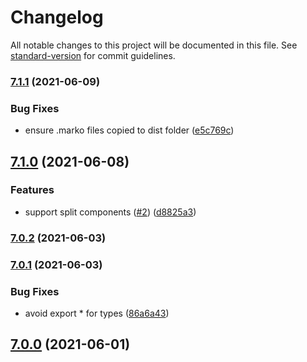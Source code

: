 # Changelog

All notable changes to this project will be documented in this file. See [standard-version](https://github.com/conventional-changelog/standard-version) for commit guidelines.

### [7.1.1](https://github.com/storybookjs/marko/compare/v7.1.0...v7.1.1) (2021-06-09)


### Bug Fixes

* ensure .marko files copied to dist folder ([e5c769c](https://github.com/storybookjs/marko/commit/e5c769c833bd5f874fe3b7c7dd34289ac59e3422))

## [7.1.0](https://github.com/storybookjs/marko/compare/v7.0.2...v7.1.0) (2021-06-08)


### Features

* support split components ([#2](https://github.com/storybookjs/marko/issues/2)) ([d8825a3](https://github.com/storybookjs/marko/commit/d8825a3b84a39a0dbcad14ce69d664f708387427))

### [7.0.2](https://github.com/storybookjs/marko/compare/v7.0.1...v7.0.2) (2021-06-03)

### [7.0.1](https://github.com/storybookjs/marko/compare/v6.3.0-alpha.19...v7.0.1) (2021-06-03)


### Bug Fixes

* avoid export * for types ([86a6a43](https://github.com/storybookjs/marko/commit/86a6a431916c7a56ae1feaf3d82393f453e0ae1c))

## [7.0.0](https://github.com/storybookjs/marko/compare/v6.3.0-alpha.19...v7.0.0) (2021-06-01)
